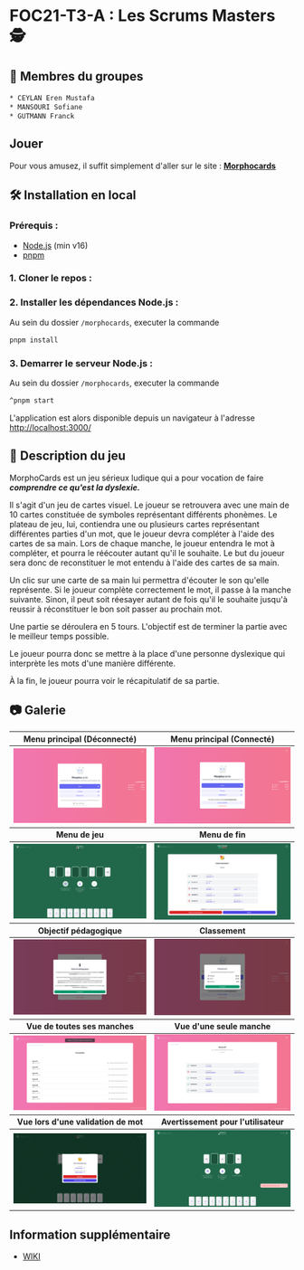 # FOC21-T3-A : Les Scrums Masters 🕵️

## **👨 Membres du groupes**

    * CEYLAN Eren Mustafa
    * MANSOURI Sofiane
    * GUTMANN Franck

## **Jouer**

Pour vous amusez, il suffit simplement d'aller sur le site : **[Morphocards](http://morphocards.franck-g.fr/)**

## **🛠️ Installation en local**

### **Prérequis :**

- [Node.js](https://nodejs.org/) (min v16)
- [pnpm](https://pnpm.io/fr/)

### **1. Cloner le repos :**

### **2. Installer les dépendances Node.js :**

Au sein du dossier `/morphocards`, executer la commande

```bash
pnpm install
```

### **3. Demarrer le serveur Node.js :**

Au sein du dossier `/morphocards`, executer la commande

```bash
^pnpm start
```

L'application est alors disponible depuis un navigateur à l'adresse [http://localhost:3000/](http://localhost:3000/)

## **📃 Description du jeu**

MorphoCards est un jeu sérieux ludique qui a pour vocation de faire **_comprendre ce qu'est la dyslexie._**

Il s'agit d'un jeu de cartes visuel. Le joueur se retrouvera avec une main de 10 cartes constituée de symboles représentant différents phonèmes. Le plateau de jeu, lui, contiendra une ou plusieurs cartes représentant différentes parties d'un mot, que le joueur devra compléter à l'aide des cartes de sa main. Lors de chaque manche, le joueur entendra le mot à compléter, et pourra le réécouter autant qu'il le souhaite. Le but du joueur sera donc de reconstituer le mot entendu à l'aide des cartes de sa main.

Un clic sur une carte de sa main lui permettra d'écouter le son qu'elle représente. Si le joueur complète correctement le mot, il passe à la manche suivante. Sinon, il peut soit réesayer autant de fois qu'il le souhaite jusqu'à reussir à réconstituer le bon soit passer au prochain mot.

Une partie se déroulera en 5 tours. L'objectif est de terminer la partie avec le meilleur temps possible.

Le joueur pourra donc se mettre à la place d'une personne dyslexique qui interprète les mots d'une manière différente.

À la fin, le joueur pourra voir le récapitulatif de sa partie.

## **📷 Galerie**

<table>
    <thead>
        <tr>
            <th>Menu principal (Déconnecté)</th>
            <th>Menu principal (Connecté)</th>
        </tr>
    </thead>
    <tbody>
        <tr>
            <td><img target="_blank" alt="Menu principal Déconnecté" src="./../images/MainMenu.png"/></td>
            <td><img target="_blank" alt="Menu principal Connecté" src="./../images/UserLoginView.png"></td>
        </tr>
    </tbody>
     <thead>
        <tr>
            <th>Menu de jeu</th>
            <th>Menu de fin</th>
        </tr>
    </thead>
    <tbody>
        <tr>
            <td><img target="_blank" alt="Menu de jeu" src="./../images/GameView.png"></td>
            <td><img target="_blank" alt="Menu de fin" src="./../images/EndView.png"></td>
        </tr>
    </tbody>
    <thead>
        <tr>
            <th>Objectif pédagogique</th>
            <th>Classement</th>
        </tr>
    </thead>
    <tbody>
        <tr>
            <td><img target="_blank" alt="Objectif pédagogique" src="./../images/InfoView.png" /></td>
            <td><img target="_blank"  alt="Classement"src="./../images/LeaderBoardView.png" /></td>
        </tr>
    </tbody>
    <thead>
        <tr>
            <th>Vue de toutes ses manches</th>
            <th>Vue d'une seule manche</th>
        </tr>
    </thead>
    <tbody>
        <tr>
            <td><img target="_blank" alt="Vue de toutes ses manches" src="./../images/RoundsView.png" /></td>
            <td><img target="_blank"  alt="Vue d'une seule manche"src="./../images/RoundView.png" /></td>
        </tr>
    </tbody>
    <thead>
        <tr>
            <th>Vue lors d'une validation de mot</th>
            <th>Avertissement pour l'utilisateur</th>
        </tr>
    </thead>
    <tbody>
        <tr>
            <td><img target="_blank" alt="Vue de toutes ses manches" src="./../images/ResultModal.png" /></td>
            <td><img target="_blank"  alt="Vue d'une seule manche"src="./../images/ErrorView.png" /></td>
        </tr>
    </tbody>
</table>

## Information supplémentaire

- [WIKI](https://git.unistra.fr/les-scrums-masters/foc21-t3-a/-/wikis/home)
